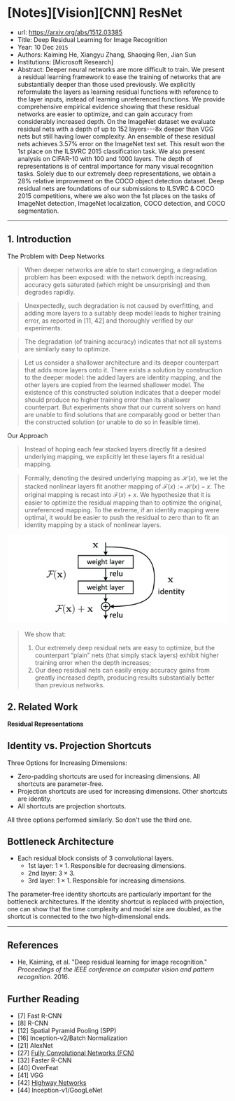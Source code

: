 # [Notes][Vision][CNN] ResNet

* url: https://arxiv.org/abs/1512.03385
* Title: Deep Residual Learning for Image Recognition
* Year: 10 Dec `2015`
* Authors: Kaiming He, Xiangyu Zhang, Shaoqing Ren, Jian Sun
* Institutions: [Microsoft Research]
* Abstract: Deeper neural networks are more difficult to train. We present a residual learning framework to ease the training of networks that are substantially deeper than those used previously. We explicitly reformulate the layers as learning residual functions with reference to the layer inputs, instead of learning unreferenced functions. We provide comprehensive empirical evidence showing that these residual networks are easier to optimize, and can gain accuracy from considerably increased depth. On the ImageNet dataset we evaluate residual nets with a depth of up to 152 layers---8x deeper than VGG nets but still having lower complexity. An ensemble of these residual nets achieves 3.57% error on the ImageNet test set. This result won the 1st place on the ILSVRC 2015 classification task. We also present analysis on CIFAR-10 with 100 and 1000 layers. The depth of representations is of central importance for many visual recognition tasks. Solely due to our extremely deep representations, we obtain a 28% relative improvement on the COCO object detection dataset. Deep residual nets are foundations of our submissions to ILSVRC & COCO 2015 competitions, where we also won the 1st places on the tasks of ImageNet detection, ImageNet localization, COCO detection, and COCO segmentation.

----------------------------------------------------------------------------------------------------

## 1. Introduction

The Problem with Deep Networks

> When deeper networks are able to start converging, a degradation problem has been exposed: with the network depth increasing, accuracy gets saturated (which might be unsurprising) and then degrades rapidly.

> Unexpectedly, such degradation is not caused by overfitting, and adding more layers to a suitably deep model leads to higher training error, as reported in [11, 42] and thoroughly verified by our experiments.

> The degradation (of training accuracy) indicates that not all systems are similarly easy to optimize.

> Let us consider a shallower architecture and its deeper counterpart that adds more layers onto it. There exists a solution by construction to the deeper model: the added layers are identity mapping, and the other layers are copied from the learned shallower model. The existence of this constructed solution indicates that a deeper model should produce no higher training error than its shallower counterpart. But experiments show that our current solvers on hand are unable to find solutions that are comparably good or better than the constructed solution (or unable to do so in feasible time).

Our Approach

> Instead of hoping each few stacked layers directly fit a desired underlying mapping, we explicitly let these layers fit a residual mapping.

> Formally, denoting the desired underlying mapping as $\mathcal{H}(x)$, we let the stacked nonlinear layers fit another mapping of $\mathcal{F}(x) := \mathcal{H}(x) - x$. The original mapping is recast into $\mathcal{F}(x) + x$. We hypothesize that it is easier to optimize the residual mapping than to optimize the original, unreferenced mapping. To the extreme, if an identity mapping were optimal, it would be easier to push the residual to zero than to fit an identity mapping by a stack of nonlinear layers.

<p align="center">
    <img src="ResNet_figure_2.png">
</p>

> We show that:
> 1. Our extremely deep residual nets are easy to optimize, but the counterpart “plain” nets (that simply stack layers) exhibit higher training error when the depth increases;
> 2. Our deep residual nets can easily enjoy accuracy gains from greatly increased depth, producing results substantially better than previous networks.

## 2. Related Work

**Residual Representations**



## Identity vs. Projection Shortcuts

Three Options for Increasing Dimensions:
* Zero-padding shortcuts are used for increasing dimensions. All shortcuts are parameter-free.
* Projection shortcuts are used for increasing dimensions. Other shortcuts are identity.
* All shortcuts are projection shortcuts.

All three options performed similarly.
So don't use the third one.

## Bottleneck Architecture

* Each residual block consists of 3 convolutional layers.
    * 1st layer: $1 \times 1$. Responsible for decreasing dimensions.
    * 2nd layer: $3 \times 3$.
    * 3rd layer: $1 \times 1$. Responsible for increasing dimensions.

The parameter-free identity shortcuts are particularly important for the bottleneck architectures.
If the identity shortcut is replaced with projection, one can show that the time complexity and model size are doubled,
as the shortcut is connected to the two high-dimensional ends.

----------------------------------------------------------------------------------------------------

## References

* He, Kaiming, et al. "Deep residual learning for image recognition." *Proceedings of the IEEE conference on computer vision and pattern recognition*. 2016.

## Further Reading

* [7] Fast R-CNN
* [8] R-CNN
* [12] Spatial Pyramid Pooling (SPP)
* [16] Inception-v2/Batch Normalization
* [21] AlexNet
* [27] [Fully Convolutional Networks (FCN)](https://zhuanlan.zhihu.com/p/561031110)
* [32] Faster R-CNN
* [40] OverFeat
* [41] VGG
* [42] [Highway Networks](https://zhuanlan.zhihu.com/p/554615809)
* [44] Inception-v1/GoogLeNet
